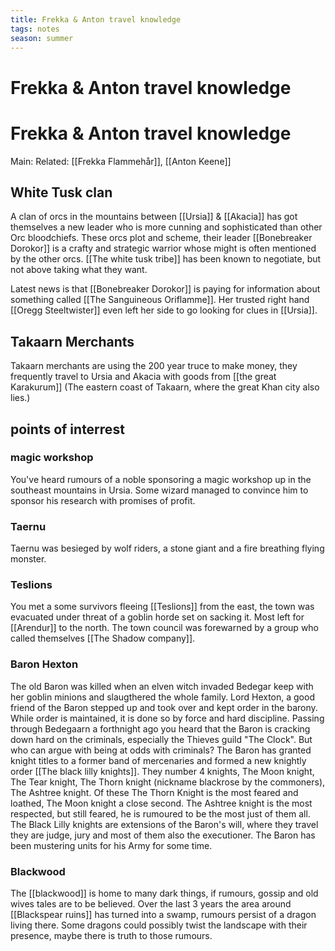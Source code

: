 ```yaml
---
title: Frekka & Anton travel knowledge
tags: notes
season: summer
---
```

 
# Frekka & Anton travel knowledge
# Frekka & Anton travel knowledge
Main:
Related: [[Frekka Flammehår]], [[Anton Keene]]

## White Tusk clan
A clan of orcs in the mountains between [[Ursia]] & [[Akacia]] has got themselves a new leader who is more cunning and sophisticated than other Orc bloodchiefs. These orcs plot and scheme, their leader [[Bonebreaker Dorokor]] is a crafty and strategic warrior whose might is often mentioned by the other orcs. [[The white tusk tribe]] has been known to negotiate, but not above taking what they want.

Latest news is that [[Bonebreaker Dorokor]] is paying for information about something called [[The Sanguineous Oriflamme]]. Her trusted right hand [[Oregg Steeltwister]] even left her side to go looking for clues in [[Ursia]].

## Takaarn Merchants
Takaarn merchants are using the 200 year truce to make money, they frequently travel to Ursia and Akacia with goods from [[the great Karakurum]] (The eastern coast of Takaarn, where the great Khan city also lies.)

## points of interrest
### magic workshop 
You've heard rumours of a noble sponsoring a magic workshop up in the southeast mountains in Ursia. Some wizard managed to convince him to sponsor his research with promises of profit.

### Taernu
Taernu was besieged by wolf riders, a stone giant and a fire breathing flying monster.

### Teslions
You met a some survivors fleeing [[Teslions]] from the east, the town was evacuated under threat of a goblin horde set on sacking it. Most left for [[Arendur]] to the north. The town council was forewarned by a group who called themselves [[The Shadow company]]. 

### Baron Hexton
The old Baron was killed when an elven witch invaded Bedegar keep with her goblin minions and slaugthered the whole family. Lord Hexton, a good friend of the Baron stepped up and took over and kept order in the barony. While order is maintained, it is done so by force and hard discipline. Passing through Bedegaarn a forthnight ago you heard that the Baron is cracking down hard on the criminals, especially the Thieves guild "The Clock". But who can argue with being at odds with criminals?
	The Baron has granted knight titles to a former band of mercenaries and formed a new knightly order [[The black lilly knights]]. They number 4 knights, The Moon knight, The Tear knight, The Thorn knight (nickname blackrose by the commoners), The Ashtree knight. Of these The Thorn Knight is the most feared and loathed, The Moon knight a close second. The Ashtree knight is the most respected, but still feared, he is rumoured to be the most just of them all. The Black Lilly knights are extensions of the Baron's will, where they travel they are judge, jury and most of them also the executioner.
The Baron has been mustering units for his Army for some time.

### Blackwood
The [[blackwood]] is home to many dark things, if rumours, gossip and old wives tales are to be believed. Over the last 3 years the area around [[Blackspear ruins]] has turned into a swamp, rumours persist of a dragon living there. Some dragons could possibly twist the landscape with their presence, maybe there is truth to those rumours.
